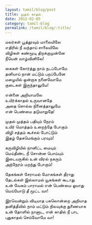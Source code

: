 ```yaml
---
layout: tamil/blog/post
title: முதல் காதல்
date: 2012-02-05
category: tamil-blog
permalink: /tamil/blog/:title/
---
```


மலர்கள் பூத்தூவும் மாலையிலே <br/>
எதிரில் நீ வந்தாய் சாலையிலே <br/>
விழிகள் கண்மூடி திறக்குமுன்னே <br/>
நீயென் வாழ்வினிலே!

கைகள் கோர்த்து நாம் நடப்போமே <br/>
தனியாய் நான் மட்டும் பறப்பேனே <br/>
மழையில் ஒன்றாக நனைவோமே <br/>
குடைகள் இருந்தாலுமே!

என்னை அறியாமலே <br/>
உயிர்க்காதல் உருவானதே <br/>
அதை சொல்ல நினைத்தாலுமே <br/>
என் பெண்மை தடுமாறுதே!

முதல் முத்தம் பதியும் நேரம் <br/>
உயிர் மொத்தம் உறைந்தே போகும் <br/>
விழி சத்தம் கூச்சல் போட்டும் <br/>
இதழ் தேகமெங்கும் பரவும்!

கருவிழியில் நானிட்ட மையும் <br/>
மெய்தீண்ட நீ சொன்ன பொய்யும் <br/>
இடையருகில் உன் விரல் நகரும் <br/>
அந்நேரம் மறந்து போகும்!

தேகங்கள் சேராமல் மோகங்கள் தீராது <br/>
தேடல்கள் இல்லாமல் யூகங்கள் கூடாது <br/>
உன் வேகம் பாராமல் என் பெண்மை ஓயாது <br/>
மெய்யோடு தீ மூட்ட வா!

இரவென்றும் விடியாத பகலொன்றை அறியாத <br/>
தனித்தீவில் நாம் மட்டும் நிலவுக்கு துணையாக <br/>
உன் தோளில் நானாட, என் காதில் நீ பாட <br/>
புதுகாதல் செய்வோமே வா!
